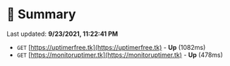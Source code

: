 # 📖 Summary
Last updated: **9/23/2021, 11:22:41 PM**

- `GET` [https://uptimerfree.tk](https://uptimerfree.tk) - **Up** (1082ms)
- `GET` [https://monitoruptimer.tk](https://monitoruptimer.tk) - **Up** (478ms)
